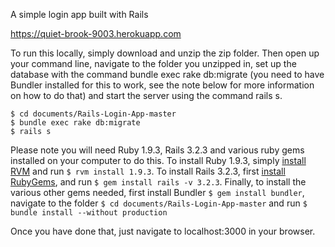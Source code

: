A simple login app built with Rails

https://quiet-brook-9003.herokuapp.com

To run this locally, simply download and unzip the zip folder. Then open up your command line, navigate to the folder you unzipped in, set up the database with the command bundle exec rake db:migrate (you need to have Bundler installed for this to work, see the note below for more information on how to do that) and start the server using the command rails s.

```
$ cd documents/Rails-Login-App-master
$ bundle exec rake db:migrate
$ rails s
```

Please note you will need Ruby 1.9.3, Rails 3.2.3 and various ruby gems installed on your computer to do this. To install Ruby 1.9.3, simply <A href="https://rvm.io/rvm/install">install RVM</a> and run ```$ rvm install 1.9.3```. To install Rails 3.2.3, first <a href="https://rubygems.org/pages/download">install RubyGems</a>, and run ```$ gem install rails -v 3.2.3```. Finally, to install the various other gems needed, first install Bundler ```$ gem install bundler```, navigate to the folder ```$ cd documents/Rails-Login-App-master``` and run ```$ bundle install --without production```

Once you have done that, just navigate to localhost:3000 in your browser. 
